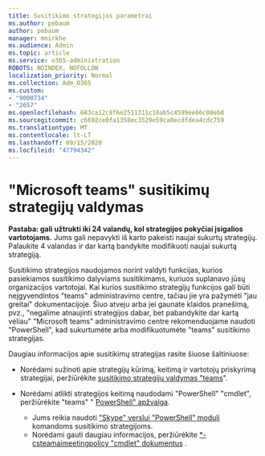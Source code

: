 ```yaml
---
title: Susitikimo strategijos parametrai
ms.author: pebaum
author: pebaum
manager: mnirkhe
ms.audience: Admin
ms.topic: article
ms.service: o365-administration
ROBOTS: NOINDEX, NOFOLLOW
localization_priority: Normal
ms.collection: Adm_O365
ms.custom:
- "9000734"
- "2657"
ms.openlocfilehash: 683ca12c8f6e2511311c10ab5c4599ee66c08eb8
ms.sourcegitcommit: c6692ce0fa1358ec3529e59ca0ecdfdea4cdc759
ms.translationtype: MT
ms.contentlocale: lt-LT
ms.lasthandoff: 09/15/2020
ms.locfileid: "47794342"
---
```

# <a name="manage-meeting-policies-in-microsoft-teams"></a>"Microsoft teams" susitikimų strategijų valdymas

**Pastaba: gali užtrukti iki 24 valandų, kol strategijos pokyčiai įsigalios vartotojams.** Jums gali nepavykti iš karto pakeisti naujai sukurtų strategijų. Palaukite 4 valandas ir dar kartą bandykite modifikuoti naujai sukurtą strategiją.

Susitikimo strategijos naudojamos norint valdyti funkcijas, kurios pasiekiamos susitikimo dalyviams susitikimams, kuriuos suplanavo jūsų organizacijos vartotojai. Kai kurios susitikimo strategijų funkcijos gali būti neįgyvendintos "teams" administravimo centre, tačiau jie yra pažymėti "jau greitai" dokumentacijoje. Šiuo atveju arba jei gaunate klaidos pranešimą, pvz., "negalime atnaujinti strategijos dabar, bet pabandykite dar kartą vėliau" "Microsoft teams" administravimo centre rekomenduojame naudoti "PowerShell", kad sukurtumėte arba modifikuotumėte "teams" susitikimo strategijas. 

Daugiau informacijos apie susitikimų strategijas rasite šiuose šaltiniuose:

- Norėdami sužinoti apie strategijų kūrimą, keitimą ir vartotojų priskyrimą strategijai, peržiūrėkite [susitikimo strategijų valdymas "teams](https://docs.microsoft.com/microsoftteams/meeting-policies-in-teams)".

- Norėdami atlikti strategijos keitimą naudodami "PowerShell" "cmdlet", peržiūrėkite "teams" " [PowerShell" apžvalga](https://docs.microsoft.com/microsoftteams/teams-powershell-overview). 
    - Jums reikia naudoti ["Skype" verslui "PowerShell" modulį](https://www.microsoft.com/download/details.aspx?id=39366) komandoms susitikimo strategijoms. 
    - Norėdami gauti daugiau informacijos, peržiūrėkite [*-csteamaimeetingpolicy "cmdlet" dokumentus](https://docs.microsoft.com/search/?search=CsTeamsMeetingPolicy&view=skype-ps) .

